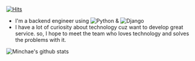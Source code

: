 [![Hits](https://hits.seeyoufarm.com/api/count/incr/badge.svg?url=https%3A%2F%2Fgithub.com%2FJungminchae&count_bg=%2379C83D&title_bg=%23555555&icon=googlekeep.svg&icon_color=%23E7E7E7&title=visits&edge_flat=false)](https://hits.seeyoufarm.com)

- I'm a backend engineer using ![Python](https://img.shields.io/badge/Python-3776AB.svg?&style=flat&logo=Python&logoColor=white) & ![Django](https://img.shields.io/badge/Django-092E20.svg?&style=flat&logo=Django&logoColor=white) 
- I have a lot of curiosity about technology cuz want to develop great service. so, I hope to meet the team who loves technology and solves the problems with it.
 

![Minchae's github stats](https://github-readme-stats.vercel.app/api?username=Jungminchae&show_icons=true&hide=issues,prs)
